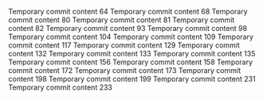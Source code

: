 Temporary commit content 64
Temporary commit content 68
Temporary commit content 80
Temporary commit content 81
Temporary commit content 82
Temporary commit content 93
Temporary commit content 98
Temporary commit content 104
Temporary commit content 109
Temporary commit content 117
Temporary commit content 129
Temporary commit content 132
Temporary commit content 133
Temporary commit content 135
Temporary commit content 156
Temporary commit content 158
Temporary commit content 172
Temporary commit content 173
Temporary commit content 198
Temporary commit content 199
Temporary commit content 231
Temporary commit content 233
